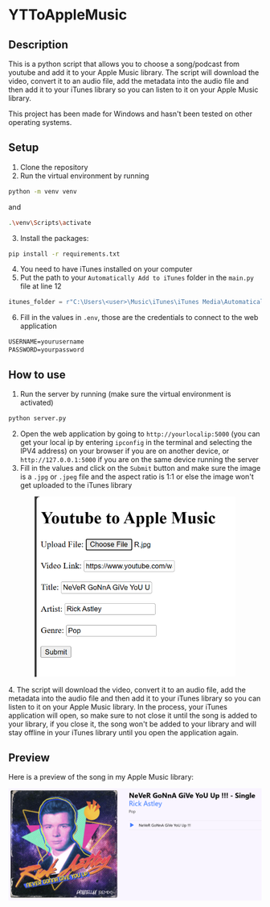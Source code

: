 # YTToAppleMusic

## Description

This is a python script that allows you to choose a song/podcast from youtube and add it to your Apple Music library. The script will download the video, convert it to an audio file, add the metadata into the audio file and then add it to your iTunes library so you can listen to it on your Apple Music library. 

This project has been made for Windows and hasn't been tested on other operating systems.

## Setup
1. Clone the repository
2. Run the virtual environment by running 
```bash   
python -m venv venv
```
and 
```bash
.\venv\Scripts\activate
```
3. Install the packages: 
```bash
pip install -r requirements.txt
```
4. You need to have iTunes installed on your computer
5. Put the path to your `Automatically Add to iTunes` folder in the `main.py` file at line 12
```python
itunes_folder = r"C:\Users\<user>\Music\iTunes\iTunes Media\Automatically Add to iTunes"
```
6. Fill in the values in `.env`, those are the credentials to connect to the web application
```env
USERNAME=yourusername
PASSWORD=yourpassword
```

## How to use 

1. Run the server by running (make sure the virtual environment is activated)
```bash
python server.py
```
2. Open the web application by going to `http://yourlocalip:5000` (you can get your local ip by entering `ipconfig` in the terminal and selecting the IPV4 address) on your browser if you are on another device, or `http://127.0.0.1:5000` if you are on the same device running the server
3. Fill in the values and click on the `Submit` button and make sure the image is a `.jpg` or `.jpeg` file and the aspect ratio is 1:1 or else the image won't get uploaded to the iTunes library
<p align="center">
  <img src="misc/fill.jpg" alt="Main Image" width="400">
</p>
4. The script will download the video, convert it to an audio file, add the metadata into the audio file and then add it to your iTunes library so you can listen to it on your Apple Music library. In the process, your iTunes application will open, so make sure to not close it until the song is added to your library, if you close it, the song won't be added to your library and will stay offline in your iTunes library until you open the application again.
   
## Preview 

Here is a preview of the song in my Apple Music library:
<p align="center">
  <img src="misc/preview.jpg" alt="Main Image" width="700">
</p>

